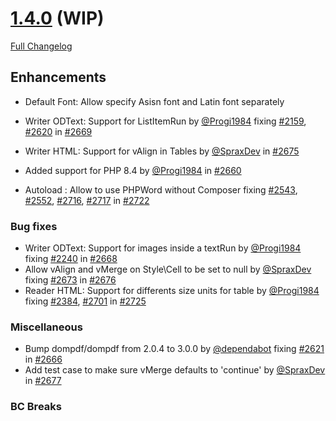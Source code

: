 # [1.4.0](https://github.com/PHPOffice/PHPWord/tree/1.4.0) (WIP)

[Full Changelog](https://github.com/PHPOffice/PHPWord/compare/1.3.0...1.4.0)

## Enhancements

- Default Font: Allow specify Asisn font and Latin font separately

- Writer ODText: Support for ListItemRun by [@Progi1984](https://github.com/Progi1984) fixing [#2159](https://github.com/PHPOffice/PHPWord/issues/2159), [#2620](https://github.com/PHPOffice/PHPWord/issues/2620) in [#2669](https://github.com/PHPOffice/PHPWord/pull/2669)
- Writer HTML: Support for vAlign in Tables by [@SpraxDev](https://github.com/SpraxDev) in [#2675](https://github.com/PHPOffice/PHPWord/pull/2675)
- Added support for PHP 8.4 by [@Progi1984](https://github.com/Progi1984) in [#2660](https://github.com/PHPOffice/PHPWord/pull/2660)
- Autoload : Allow to use PHPWord without Composer fixing [#2543](https://github.com/PHPOffice/PHPWord/issues/2543), [#2552](https://github.com/PHPOffice/PHPWord/issues/2552), [#2716](https://github.com/PHPOffice/PHPWord/issues/2716), [#2717](https://github.com/PHPOffice/PHPWord/issues/2717) in [#2722](https://github.com/PHPOffice/PHPWord/pull/2722)

### Bug fixes

- Writer ODText: Support for images inside a textRun by [@Progi1984](https://github.com/Progi1984) fixing [#2240](https://github.com/PHPOffice/PHPWord/issues/2240) in [#2668](https://github.com/PHPOffice/PHPWord/pull/2668)
- Allow vAlign and vMerge on Style\Cell to be set to null by [@SpraxDev](https://github.com/SpraxDev) fixing [#2673](https://github.com/PHPOffice/PHPWord/issues/2673) in [#2676](https://github.com/PHPOffice/PHPWord/pull/2676)
- Reader HTML: Support for differents size units for table by [@Progi1984](https://github.com/Progi1984) fixing [#2384](https://github.com/PHPOffice/PHPWord/issues/2384), [#2701](https://github.com/PHPOffice/PHPWord/issues/2701) in [#2725](https://github.com/PHPOffice/PHPWord/pull/2725)

### Miscellaneous

- Bump dompdf/dompdf from 2.0.4 to 3.0.0 by [@dependabot](https://github.com/dependabot) fixing [#2621](https://github.com/PHPOffice/PHPWord/issues/2621) in [#2666](https://github.com/PHPOffice/PHPWord/pull/2666)
- Add test case to make sure vMerge defaults to 'continue' by [@SpraxDev](https://github.com/SpraxDev) in [#2677](https://github.com/PHPOffice/PHPWord/pull/2677)

### BC Breaks
